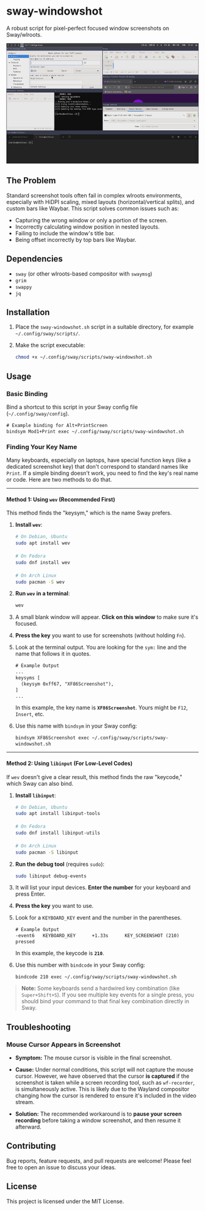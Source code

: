 # sway-windowshot

A robust script for pixel-perfect focused window screenshots on Sway/wlroots.

![Sway Windowshot Demo](usage-demo.gif)

## The Problem

Standard screenshot tools often fail in complex wlroots environments, especially with HiDPI scaling, mixed layouts (horizontal/vertical splits), and custom bars like Waybar. This script solves common issues such as:
- Capturing the wrong window or only a portion of the screen.
- Incorrectly calculating window position in nested layouts.
- Failing to include the window's title bar.
- Being offset incorrectly by top bars like Waybar.

## Dependencies

* `sway` (or other wlroots-based compositor with `swaymsg`)
* `grim`
* `swappy`
* `jq`

## Installation

1.  Place the `sway-windowshot.sh` script in a suitable directory, for example `~/.config/sway/scripts/`.

2.  Make the script executable:

    ```bash
    chmod +x ~/.config/sway/scripts/sway-windowshot.sh
    ```

## Usage

### Basic Binding

Bind a shortcut to this script in your Sway config file (`~/.config/sway/config`).

```
# Example binding for Alt+PrintScreen
bindsym Mod1+Print exec ~/.config/sway/scripts/sway-windowshot.sh
```

### Finding Your Key Name

Many keyboards, especially on laptops, have special function keys (like a dedicated screenshot key) that don't correspond to standard names like `Print`. If a simple binding doesn't work, you need to find the key's real name or code. Here are two methods to do that.

---

#### Method 1: Using `wev` (Recommended First)
This method finds the "keysym," which is the name Sway prefers.

1.  **Install `wev`**:
    
    ```bash
    # On Debian, Ubuntu
    sudo apt install wev
    
    # On Fedora
    sudo dnf install wev
    
    # On Arch Linux
    sudo pacman -S wev
    ```

2.  **Run `wev` in a terminal**:
    
    ```bash
    wev
    ```

3.  A small blank window will appear. **Click on this window** to make sure it's focused.
    

4.  **Press the key** you want to use for screenshots (without holding `Fn`).
    

5.  Look at the terminal output. You are looking for the `sym:` line and the name that follows it in quotes.
    
    ```
    # Example Output
    ...
    keysyms [
      (keysym 0xff67, "XF86Screenshot"),
    ]
    ...
    ```
    In this example, the key name is **`XF86Screenshot`**. Yours might be `F12`, `Insert`, etc.

6.  Use this name with `bindsym` in your Sway config:
    
    ```
    bindsym XF86Screenshot exec ~/.config/sway/scripts/sway-windowshot.sh
    ```

---

#### Method 2: Using `libinput` (For Low-Level Codes)
If `wev` doesn't give a clear result, this method finds the raw "keycode," which Sway can also bind.

1.  **Install `libinput`**:
    
    ```bash
    # On Debian, Ubuntu
    sudo apt install libinput-tools
    
    # On Fedora
    sudo dnf install libinput-utils
    
    # On Arch Linux
    sudo pacman -S libinput
    ```

2.  **Run the debug tool** (requires `sudo`):
    
    ```bash
    sudo libinput debug-events
    ```

3.  It will list your input devices. **Enter the number** for your keyboard and press Enter.
    

4.  **Press the key** you want to use.
    

5.  Look for a `KEYBOARD_KEY` event and the number in the parentheses.
    
    ```
    # Example Output
    -event6   KEYBOARD_KEY      +1.33s      KEY_SCREENSHOT (210) pressed
    ```
    In this example, the keycode is **`210`**.

6.  Use this number with `bindcode` in your Sway config:
    
    ```
    bindcode 210 exec ~/.config/sway/scripts/sway-windowshot.sh
    ```

> **Note:** Some keyboards send a hardwired key combination (like `Super+Shift+S`). If you see multiple key events for a single press, you should bind your command to that final key combination directly in Sway.

## Troubleshooting

### Mouse Cursor Appears in Screenshot

* **Symptom:** The mouse cursor is visible in the final screenshot.
    
* **Cause:** Under normal conditions, this script will not capture the mouse cursor. However, we have observed that the cursor **is captured** if the screenshot is taken while a screen recording tool, such as `wf-recorder`, is simultaneously active. This is likely due to the Wayland compositor changing how the cursor is rendered to ensure it's included in the video stream.
    
* **Solution:** The recommended workaround is to **pause your screen recording** before taking a window screenshot, and then resume it afterward.

## Contributing

Bug reports, feature requests, and pull requests are welcome! Please feel free to open an issue to discuss your ideas.

## License

This project is licensed under the MIT License.
